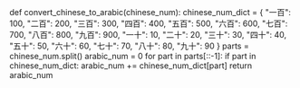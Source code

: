 def convert_chinese_to_arabic(chinese_num):
    chinese_num_dict = {
        "一百": 100,
        "二百": 200,
        "三百": 300,
        "四百": 400,
        "五百": 500,
        "六百": 600,
        "七百": 700,
        "八百": 800,
        "九百": 900,
        "一十": 10,
        "二十": 20,
        "三十": 30,
        "四十": 40,
        "五十": 50,
        "六十": 60,
        "七十": 70,
        "八十": 80,
        "九十": 90
    }
    parts = chinese_num.split()
    arabic_num = 0
    for part in parts[::-1]:
        if part in chinese_num_dict:
            arabic_num += chinese_num_dict[part]
    return arabic_num
